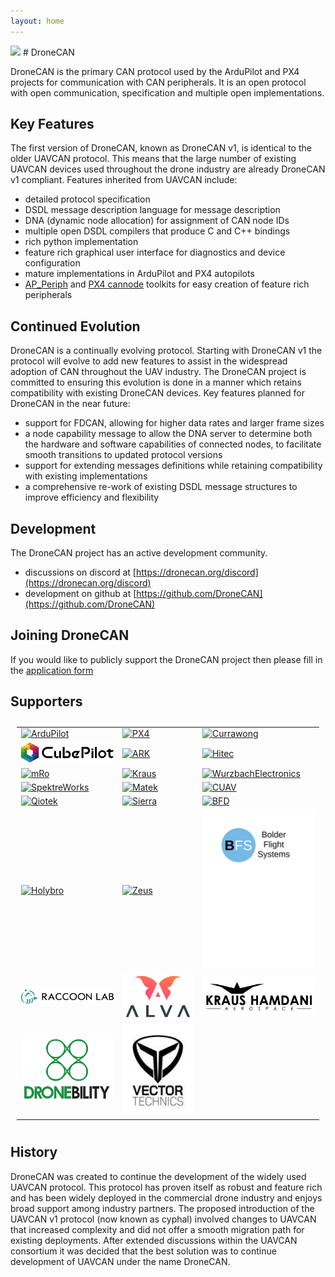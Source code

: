 ```yaml
---
layout: home
---
```


<img src="image/logo_w_props.png" width="128"/>
# DroneCAN

DroneCAN is the primary CAN protocol used by the ArduPilot and PX4 projects for communication with CAN peripherals. It is an open protocol with open communication, specification and multiple open implementations.

## Key Features

The first version of DroneCAN, known as DroneCAN v1, is identical to the older UAVCAN protocol. This means that the large number of existing UAVCAN devices used throughout the drone industry are already DroneCAN v1 compliant. Features inherited from UAVCAN include:
 - detailed protocol specification
 - DSDL message description language for message description
 - DNA (dynamic node allocation) for assignment of CAN node IDs
 - multiple open DSDL compilers that produce C and C++ bindings
 - rich python implementation
 - feature rich graphical user interface for diagnostics and device configuration
 - mature implementations in ArduPilot and PX4 autopilots
 - [AP_Periph](https://ardupilot.org/dev/docs/ap-peripheral-landing-page.html) and [PX4 cannode](https://docs.px4.io/master/en/uavcan/) toolkits for easy creation of feature rich peripherals

## Continued Evolution

DroneCAN is a continually evolving protocol. Starting with DroneCAN v1 the protocol will evolve to add new features to assist in the widespread adoption of CAN throughout the UAV industry. The DroneCAN project is committed to ensuring this evolution is done in a manner which retains compatibility with existing DroneCAN devices.
Key features planned for DroneCAN in the near future:
 - support for FDCAN, allowing for higher data rates and larger frame sizes
 - a node capability message to allow the DNA server to determine both the hardware and software capabilities of connected nodes, to facilitate smooth transitions to updated protocol versions
 - support for extending messages definitions while retaining compatibility with existing implementations
 - a comprehensive re-work of existing DSDL message structures to improve efficiency and flexibility

## Development

The DroneCAN project has an active development community.

 - discussions on discord at [https://dronecan.org/discord](https://dronecan.org/discord)
 - development on github at [https://github.com/DroneCAN](https://github.com/DroneCAN)

## Joining DroneCAN

If you would like to publicly support the DroneCAN project then please
fill in the [application form](https://dronecan.org/apply)

## Supporters

<table style="padding:10px">
  <tr>
    <td><a href="https://ardupilot.org" target="_blank"><img src="image/ArduPilot2.png" alt="ArduPilot" width="256px"></a></td>
    <td><a href="https://px4.io" target="_blank"><img src="image/px4.png" alt="PX4" width="256px"></a></td>
    <td><a href="https://www.currawongeng.com/" target="_blank"><img src="image/Currawong.png" alt="Currawong" width="256px"></a></td>
   </tr>
  <tr>
    <td><a href="https://cubepilot.org/" target="_blank"><img src="image/Cubepilot.png" alt="Cubepilot" width="256px"></a></td>
    <td><a href="https://arkelectron.com/" target="_blank"><img src="image/ARK.png" alt="ARK" width="256px"></a></td>
    <td><a href="https://hitecnology.com/" target="_blank"><img src="image/Hitec.png" alt="Hitec" width="256px"></a></td>
   </tr>
  <tr>
    <td><a href="https://mrobotics.io/" target="_blank"><img src="image/mRo.png" alt="mRo" width="256px"></a></td>
    <td><a href="https://krausaerospace.com/" target="_blank"><img src="image/kraus.png" alt="Kraus" width="256px"></a></td>
    <td><a href="https://wurzbachelectronics.com/" target="_blank"><img src="image/WurzbachElectronics.jpg" alt="WurzbachElectronics" width="256px"></a></td>
   </tr>
  <tr>
    <td><a href="https://www.spektreworks.com/" target="_blank"><img src="image/SpektreWorks.png" alt="SpektreWorks" width="256px"></a></td>
    <td><a href="https://www.mateksys.com/" target="_blank"><img src="image/mateksys.png" alt="Matek" width="256px"></a></td>
    <td><a href="https://www.cuav.net/" target="_blank"><img src="image/cuav.png" alt="CUAV" width="256px"></a></td>
   </tr>
  <tr>
    <td><a href="https://www.qio-tek.com/" target="_blank"><img src="image/qiotek.png" alt="Qiotek" width="256px"></a></td>
    <td><a href="https://www.linkedin.com/company/sierraaerospace/" target="_blank"><img src="image/Sierra.png" alt="Sierra" width="256px"></a></td>
    <td><a href="https://www.bfdsystems.com/" target="_blank"><img src="image/BFDsystemSHOPy.png" alt="BFD" width="256px"></a></td>
   </tr>
  <tr>
    <td><a href="http://www.holybro.com/" target="_blank"><img src="image/holybro.png" alt="Holybro" width="256px"></a></td>
    <td><a href="https://www.zeus-actuators.com/" target="_blank"><img src="image/zeus.png" alt="Zeus" width="256px"></a></td>
    <td><a href="https://bolderflight.com/" target="_blank"><img src="image/bolderflight.svg" alt="BolderFlight" width="256px"></a></td>
   </tr>
  <tr>
    <td><a href="https://raccoonlab.co/" target="_blank"><img src="image/racoon.png" alt="Racoon" width="256px"></a></td>
    <td><a href="https://www.alvaindustries.com/" target="_blank"><img src="image/alvaindustries.svg" alt="AlvaIndustries" width="256px"></a></td>
    <td><a href="https://krausaerospace.com/" target="_blank"><img src="image/kraus.jpg" alt="KrausHamdani" width="256px"></a></td>
   </tr>
  <tr>
    <td><a href="https://dronebility.com/" target="_blank"><img src="image/droneability.png" alt="Droneability" width="256px"></a></td>
    <td><a href="https://vectortechnics.com/" target="_blank"><img src="image/vectortechnics.jpg" alt="VectorTechnics" width="256px"></a></td>
   </tr>
</table>

## History

DroneCAN was created to continue the development of the widely used
UAVCAN protocol. This protocol has proven itself as robust and feature
rich and has been widely deployed in the commercial drone industry and
enjoys broad support among industry partners. The proposed
introduction of the UAVCAN v1 protocol (now known as cyphal) involved
changes to UAVCAN that increased complexity and did not offer a smooth
migration path for existing deployments. After extended discussions
within the UAVCAN consortium it was decided that the best solution was
to continue development of UAVCAN under the name DroneCAN.

